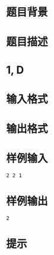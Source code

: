 

# 题目背景



# 题目描述



# 1, D



# 输入格式



# 输出格式



# 样例输入


<pre>2 2 1
</pre>

# 样例输出


<pre>2
</pre>

# 提示


<p>
<img src="/upload/image/20190513/20190513220823_43837.png" alt=""/> 
</p>
